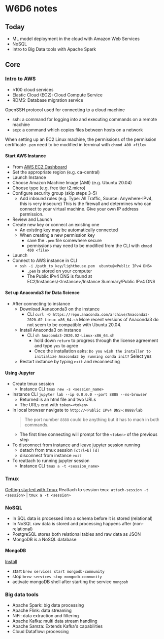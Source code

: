 # W6D6 notes

## Today

- ML model deployment in the cloud with Amazon Web Services
- NoSQL
- Intro to Big Data tools with Apache Spark

## Core

### Intro to AWS

- ≈100 cloud services
- Elastic Cloud (EC2): Cloud Compute Service
- RDMS: Database migration service

OpenSSH protocol used for connecting to a cloud machine

- ssh: a command for logging into and executing commands on a remote machine
- scp: a command which copies files between hosts on a network

When setting up an EC2 Linux machine, the permissions of the permission certificate `.pem` need to be modified in terminal with `chmod 400 <file>`

#### Start AWS Instance

- From [AWS EC2 Dashboard](https://ca-central-1.console.aws.amazon.com/ec2/v2/home?region=ca-central-1#Home:)
- Set the appropriate region (e.g. ca-central)
- Launch Instance
- Choose Amazon Machine Image (AMI) (e.g. Ubuntu 20.04)
- Choose type (e.g. free tier t2.micro)
- Configure security group (skip steps 3–5)
  - Add inbound rules (e.g. Type: All Traffic, Source: Anywhere-IPv4, this is very insecure) This is the firewall and determines who can connect to your virtual machine. Give your own IP address permission.
- Review and Launch
- Create new key or connect an existing one
  - An existing key may be automatically connected
  - When creating a new permission key
    - save the `.pem` file somewhere secure
    - permissions may need to be modified from the CLI with `chmod 400 <file>`
- Launch
- Connect to AWS instance in CLI
  - `ssh -i /path_to_key/lighthouse.pem  ubuntu@<Public IPv4 DNS>`
    - `.pem` is stored on your computer
    - The Public IPv4 DNS is found at EC2/Instances/\<Instance>/Instance Summary/Public IPv4 DNS

#### Set up Anaconda3 for Data Science

- After connecting to instance 
  - Download Aanaconda3 on the instance
    - CLI `curl -O https://repo.anaconda.com/archive/Anaconda3-2020.02-Linux-x86_64.sh` More recent versions of Anaconda3 do not seem to be compatible with Ubuntu 20.04.
  - Install Anaconda3 on instance
    - CLI `sh Anaconda3-2020.02-Linux-x86_64.sh`
      - hold down `return` to progress through the license agreement and type `yes` to agree
      - Once the installation asks: `Do you wish the installer to initialize Anaconda3 by running conda init?` Select yes
  - Restart instance by typing `exit` and reconnecting

#### Using Jupyter

- Create tmux session
  - Instance CLI `tmux new -s <session_name>`
- Instance CLI `jupyter lab --ip 0.0.0.0 --port 8888 --no-browser`
  - Returned is an html file and two URLs
  - The URLs end with `token=<token>`
- In local browser navigate to `http://<Public IPv4 DNS>:8888/lab`
  >The port number `8888` could be anything but it has to mach in both commands.
  - The first time connecting will prompt for the `<token>` of the previous step
- To disconnect from instance and leave jupyter session running
  - detach from tmux session `[ctrl+b]` `[d]`
  - disconnect from instance `exit`
- To reattach to running jupyter session
  - Instance CLI `tmux a -t <session_name>`

### Tmux

[Getting started with Tmux](https://linuxize.com/post/getting-started-with-tmux/#what-is-tmux)
Reattach to session `tmux attach-session -t <session>` | `tmux a -t <session>`

### NoSQL

- In SQL data is processed into a schema before it is stored (relational)
- In NoSQL raw data is stored and processing happens after (non-relational)
- PostgreSQL stores both relational tables and raw data as JSON
- MongoDB is a NoSQL database

#### MongoDB

[Install](https://docs.mongodb.com/manual/tutorial/install-mongodb-on-os-x/)

- start `brew services start mongodb-community`
- stop `brew services stop mongodb-community`
- activate mongoDB shell after starting the service `mongosh`

### Big data tools

- Apache Spark: big data processing
- Apache Flink: data streaming
- NiFi: data extraction and filtering
- Apache Kafka: multi data stream handling
- Apache Samza: Extends Kafka's capabilities
- Cloud Dataflow: processing
